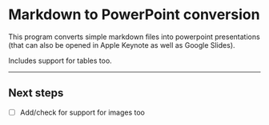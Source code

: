 # Markdown to PowerPoint conversion

This program converts simple markdown files into powerpoint presentations (that can also be opened in Apple Keynote as well as Google Slides).

Includes support for tables too.

---

## Next steps

* [ ] Add/check for support for images too
